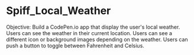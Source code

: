 # Spiff_Local_Weather

Objective: Build a CodePen.io app that display the user's local weather.
Users can see the weather in their current location.
Users can see a different icon or background images depending on the weather.
Users can push a button to toggle between Fahrenheit and Celsius.
